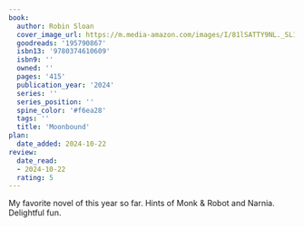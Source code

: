 ```yaml
---
book:
  author: Robin Sloan
  cover_image_url: https://m.media-amazon.com/images/I/81lSATTY9NL._SL1500_.jpg 
  goodreads: '195790867'
  isbn13: '9780374610609'
  isbn9: '' 
  owned: ''
  pages: '415'
  publication_year: '2024'
  series: '' 
  series_position: ''
  spine_color: '#f6ea28'
  tags: ''
  title: 'Moonbound'
plan:
  date_added: 2024-10-22
review:
  date_read:
  - 2024-10-22
  rating: 5
---
```

My favorite novel of this year so far. Hints of Monk & Robot and Narnia. Delightful fun.
